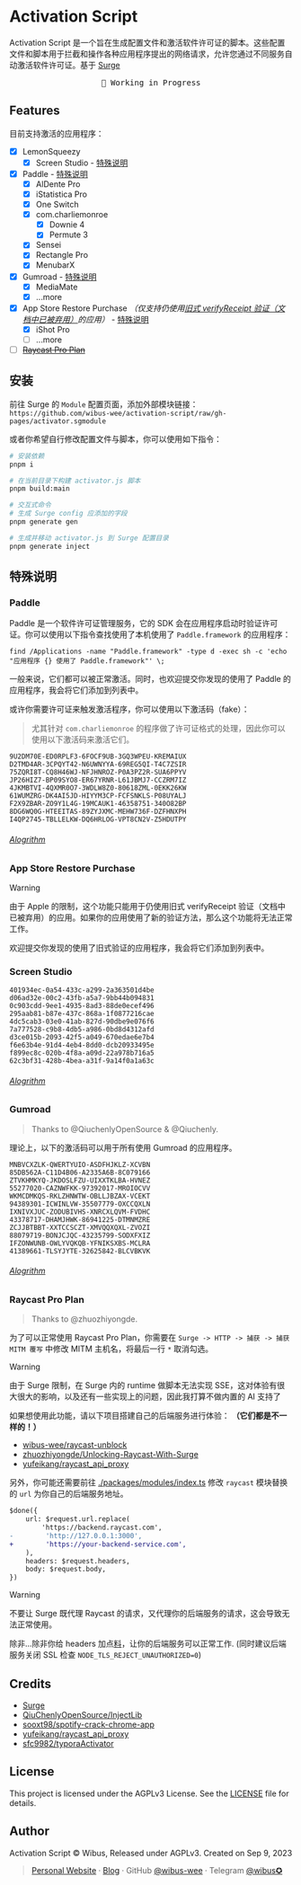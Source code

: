 # Activation Script

Activation Script 是一个旨在生成配置文件和激活软件许可证的脚本。这些配置文件和脚本用于拦截和操作各种应用程序提出的网络请求，允许您通过不同服务自动激活软件许可证。基于 [Surge](https://nssurge.com/)

<pre align="center">
🧪 Working in Progress
</pre>

## Features

目前支持激活的应用程序：

-   [x] LemonSqueezy
    -   [x] Screen Studio - [特殊说明](#screen-studio)
-   [x] Paddle - [特殊说明](#paddle)
    -   [x] AlDente Pro
    -   [x] iStatistica Pro
    -   [x] One Switch
    -   [x] com.charliemonroe
        -   [x] Downie 4
        -   [x] Permute 3
    -   [x] Sensei
    -   [x] Rectangle Pro
    -   [x] MenubarX
-   [x] Gumroad - [特殊说明](#gumroad)
    -   [x] MediaMate
    -   [x] ...more
-   [x] App Store Restore Purchase *（仅支持仍使用[旧式 verifyReceipt 验证（文档中已被弃用）](https://developer.apple.com/documentation/appstorereceipts/verifyreceipt)的应用）* - [特殊说明](#app-store-restore-purchase)
    -   [x] iShot Pro
    -   [ ] ...more
-   [ ] [~~Raycast Pro Plan~~]((#raycast-pro-plan))

## 安装

前往 Surge 的 `Module` 配置页面，添加外部模块链接：`https://github.com/wibus-wee/activation-script/raw/gh-pages/activator.sgmodule`

或者你希望自行修改配置文件与脚本，你可以使用如下指令：

```bash
# 安装依赖
pnpm i

# 在当前目录下构建 activator.js 脚本
pnpm build:main

# 交互式命令
# 生成 Surge config 应添加的字段
pnpm generate gen

# 生成并移动 activator.js 到 Surge 配置目录
pnpm generate inject
```

## 特殊说明

### Paddle

Paddle 是一个软件许可证管理服务，它的 SDK 会在应用程序启动时验证许可证。你可以使用以下指令查找使用了本机使用了 `Paddle.framework` 的应用程序：

```shell
find /Applications -name "Paddle.framework" -type d -exec sh -c 'echo "应用程序 {} 使用了 Paddle.framework"' \;
```

一般来说，它们都可以被正常激活。同时，也欢迎提交你发现的使用了 Paddle 的应用程序，我会将它们添加到列表中。

或许你需要许可证来触发激活程序，你可以使用以下激活码（fake）：

> 尤其针对 `com.charliemonroe` 的程序做了许可证格式的处理，因此你可以使用以下激活码来激活它们。

```
9U2DM70E-ED0RPLF3-6FOCF9UB-3GQ3WPEU-KREMAIUX
D2TMD4AR-3CPQYT42-N6UWNYYA-69REG5QI-T4C7ZSIR
75ZQRI8T-CQ8H46WJ-NFJHNROZ-P0A3PZ2R-SUA6PPYV
JP26HIZ7-BP09SYO8-ER67YRNR-L61JBMJ7-CCZRM7IZ
4JKMBTVI-4QXMR0O7-3WDLW8Z0-80618ZML-0EKK26KW
61WUMZRG-DK4AI5JD-HIYYM3CP-FCFSNKLS-P08UYALJ
F2X9ZBAR-ZO9Y1L4G-19MCAUK1-46358751-340O82BP
8DG6WQ0G-HTEEITAS-89ZYJXMC-MEHW736F-DZFHNXPH
I4QP2745-TBLLELKW-DQ6HRLOG-VPT8CN2V-Z5HDUTPY
```

###### [Alogrithm](./packages/modules/paddle/alogrithm/gen.ts)

### App Store Restore Purchase

> [!WARNING]
> 由于 Apple 的限制，这个功能只能用于仍使用旧式 verifyReceipt 验证（文档中已被弃用）的应用。如果你的应用使用了新的验证方法，那么这个功能将无法正常工作。

欢迎提交你发现的使用了旧式验证的应用程序，我会将它们添加到列表中。

### Screen Studio

```
401934ec-0a54-433c-a299-2a363501d4be
d06ad32e-00c2-43fb-a5a7-9bb44b094831
0c903cdd-9ee1-4935-8ad3-88de0ecef496
295aab81-b87e-437c-868a-1f0877216cae
4dc5cab3-03e0-41ab-827d-90dbe9e076f6
7a777528-c9b8-4db5-a986-0bd8d4312afd
d3ce015b-2093-42f5-a049-670edae6e7b4
f6e63b4e-91d4-4eb4-8dd0-dcb20933495e
f899ec8c-020b-4f8a-a09d-22a978b716a5
62c3bf31-428b-4bea-a31f-9a14f0a1a63c
```

###### [Alogrithm](./packages/modules/lemon-squeezy/alogrithm/screen-studio.ts)

### Gumroad

> Thanks to @QiuchenlyOpenSource & @Qiuchenly.

理论上，以下的激活码可以用于所有使用 Gumroad 的应用程序。

```
MNBVCXZLK-QWERTYUIO-ASDFHJKLZ-XCVBN
85DB562A-C11D4B06-A2335A6B-8C079166
ZTVKHMKYQ-JKDOSLFZU-UIXXTKLBA-HVNEZ
55277020-CAZNWFKK-97392017-MROIOCVV
WKMCDMKQS-RKLZHNWTW-OBLLJBZAX-VCEKT
94389301-ICWINLVW-35507779-OXCCQXLN
IXNIVXJUC-ZODUBIVHS-XNRCXLQVM-FVDHC
43378717-DHAMJHWK-86941225-DTMNMZRE
ZCJJBTBBT-XXTCCSCZT-XMVQQXQXL-ZVOZI
88079719-BONJCJQC-43235799-SODXFXIZ
IFZONWUNB-OWLYVQKQB-YFNIKSXBS-MCLRA
41389661-TLSYJYTE-32625842-BLCVBKVK
```

###### [Alogrithm](./packages/modules/gumroad/alogrithm/index.ts)

### Raycast Pro Plan

> Thanks to @zhuozhiyongde.

为了可以正常使用 Raycast Pro Plan，你需要在 `Surge -> HTTP -> 捕获 -> 捕获 MITM 覆写` 中修改 MITM 主机名，将最后一行 `*` 取消勾选。

> [!WARNING]
> 由于 Surge 限制，在 Surge 内的 runtime 做脚本无法实现 SSE，这对体验有很大很大的影响，以及还有一些实现上的问题，因此我打算不做内置的 AI 支持了

如果想使用此功能，请以下项目搭建自己的后端服务进行体验： **（它们都是不一样的！）**

-   [wibus-wee/raycast-unblock](https://github.com/wibus-wee/raycast-unblock)
-   [zhuozhiyongde/Unlocking-Raycast-With-Surge](https://github.com/zhuozhiyongde/Unlocking-Raycast-With-Surge)
-   [yufeikang/raycast_api_proxy](https://github.com/yufeikang/raycast_api_proxy)

另外，你可能还需要前往 [./packages/modules/index.ts](./packages/modules/index.ts) 修改 `raycast` 模块替换的 `url` 为你自己的后端服务地址。

```diff
$done({
    url: $request.url.replace(
        'https://backend.raycast.com',
-        'http://127.0.0.1:3000',
+        'https://your-backend-service.com',
    ),
    headers: $request.headers,
    body: $request.body,
})
```

> [!WARNING]
> 不要让 Surge 既代理 Raycast 的请求，又代理你的后端服务的请求，这会导致无法正常使用。
>
> 除非...除非你给 headers 加点[料](./src/modules/index.ts#L70)，让你的后端服务可以正常工作. (同时建议后端服务关闭 SSL 检查 `NODE_TLS_REJECT_UNAUTHORIZED=0`)

## Credits

-   [Surge](https://nssurge.com/)
-   [QiuChenlyOpenSource/InjectLib](https://github.com/QiuChenlyOpenSource/InjectLib)
-   [sooxt98/spotify-crack-chrome-app](https://github.com/sooxt98/spotify-crack-chrome-app)
-   [yufeikang/raycast_api_proxy](https://github.com/yufeikang/raycast_api_proxy)
-   [sfc9982/typoraActivator](https://github.com/sfc9982/typoraActivator)

## License

This project is licensed under the AGPLv3 License. See the [LICENSE](LICENSE) file for details.

## Author

Activation Script © Wibus, Released under AGPLv3. Created on Sep 9, 2023

> [Personal Website](http://wibus.ren/) · [Blog](https://blog.wibus.ren/) · GitHub [@wibus-wee](https://github.com/wibus-wee/) · Telegram [@wibus✪](https://t.me/wibus_wee)
